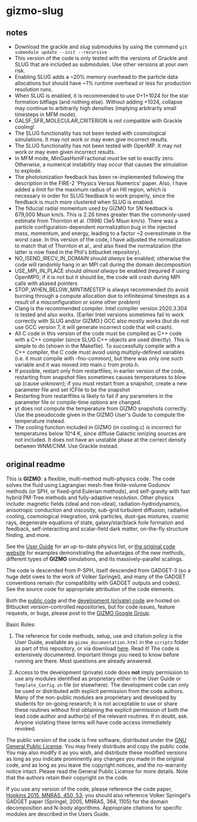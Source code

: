 # gizmo-slug

## notes
* Download the grackle and slug submodules by using the command `git submodule update --init --recursive`
* This version of the code is only tested with the versions of Grackle and SLUG that are included as submodules. Use other versions at your own risk.
* Enabling SLUG adds a ~20% memory overhead to the particle data allocations but should have ~1% runtime overhead or less for production resolution runs.
* When SLUG is enabled, it is recommended to use 0+1+1024 for the star formation bitflags (and nothing else). Without adding +1024, collapse may continue to arbitrarily high densities (implying arbitrarily small timesteps in MFM mode).
* GALSF_SFR_MOLECULAR_CRITERION is not compatible with Grackle cooling!
* The SLUG functionality has not been tested with cosmological simulations. It may not work or may even give incorrect results.
* The SLUG functionality has not been tested with OpenMP. It may not work or may even given incorrect results.
* In MFM mode, MinGasHsmlFractional *must* be set to exactly zero. Otherwise, a numerical instability may occur that causes the simulation to explode.
* The photoionization feedback has been re-implemented following the description in the FIRE-2 'Physics Versus Numerics' paper. Also, I have added a limit for the maximum radius of an HII region, which is necessary in order for SLUG feedback to work properly, since the feedback is much more clustered when SLUG is enabled.
* The fiducial radial momentum used by GIZMO for SN feedback is 679,000 Msun km/s. This is 2.26 times greater than the commonly-used estimate from Thornton et al. (1998) (3e5 Msun km/s). There was a particle configuration-dependent normalization bug in the injected mass, momentum, and energy, leading to a factor ~2 overestimate in the worst case. In this version of the code, I have adjusted the normalization to match that of Thornton et al., and also fixed the normalization (the latter is now fixed in the Phil's bitbucket repository).
* NO_ISEND_IRECV_IN_DOMAIN should *always* be enabled; otherwise the code will randomly hang in an MPI call during the domain decomposition
* USE_MPI_IN_PLACE should *almost always* be enabled (required if using OpenMPI); if it is not but it should be, the code will crash during MPI calls with aliased pointers
* STOP_WHEN_BELOW_MINTIMESTEP is always recommended (to avoid burning through a compute allocation due to infinitesimal timesteps as a result of a misconfiguration or some other problem)
* Clang is the recommended compiler. Intel compiler version 2020.3.304 is tested and also works. (Earlier Intel versions sometimes fail to work correctly with SLUG and/or GIZMO.) GCC also mostly works (but do *not* use GCC version 7, it will generate incorrect code that will crash).
* All C code in this version of the code must be compiled as C++ code with a C++ compiler (since SLUG C++ objects are used directly). This is simple to do (shown in the Makefile). To successfully compile with a C++ compiler, the C code must avoid using multiply-defined variables (i.e. it must compile with -fno-common), but there was only one such variable and it was moved into main.c from proto.h.
* If possible, restart only from restartfiles; in earlier version of the code, restarting from snapshot files sometimes causes temperatures to blow up (cause unknown); if you must restart from a snapshot, create a new parameter file and set ICFile to be the snapshot
* Restarting from restartfiles is likely to fail if any parameters in the parameter file or compile-time options are changed.
* yt does not compute the temperature from GIZMO snapshots correctly. Use the pseudocode given in the GIZMO User's Guide to compute the temperature instead.
* The cooling function included in GIZMO (in cooling.c) is incorrect for temperatures below 10^4 K, since diffuse Galactic ionizing sources are not included. It does not have an unstable phase at the correct density between WNM/CNM. Use Grackle instead.

## original readme
This is **GIZMO**: a flexible, multi-method multi-physics code. The code solves the fluid using Lagrangian mesh-free finite-volume Godunov methods (or SPH, or fixed-grid Eulerian methods), and self-gravity with fast hybrid PM-Tree methods and fully-adaptive resolution. Other physics include: magnetic fields (ideal and non-ideal), radiation-hydrodynamics, anisotropic conduction and viscosity, sub-grid turbulent diffusion, radiative cooling, cosmological integration, sink particles, dust-gas mixtures, cosmic rays, degenerate equations of state, galaxy/star/black hole formation and feedback, self-interacting and scalar-field dark matter, on-the-fly structure finding, and more. 

See the [User Guide](http://www.tapir.caltech.edu/~phopkins/Site/GIZMO_files/gizmo_documentation.html) for an up-to-date physics list, or [the original code website](http://www.tapir.caltech.edu/~phopkins/Site/GIZMO.html) for examples demonstrating the advantages of the new methods, different types of **GIZMO** simulations, and its massively-parallel scalings.

The code is descended from P-SPH, itself descended from GADGET-3 (so a huge debt owes to the work of Volker Springel), and many of the GADGET conventions remain (for compatibility with GADGET outputs and codes). See the source code for appropriate attribution of the code elements. 

Both the [public code](https://bitbucket.org/phopkins/gizmo-public) and the [development (private) code](https://bitbucket.org/phopkins/gizmo) are hosted on Bitbucket version-controlled repositories, but for code issues, feature requests, or bugs, please post to the [GIZMO Google Group](https://groups.google.com/d/forum/gizmo-code).

Basic Rules: 

1. The reference for code methods, setup, use and citation policy is the User Guide, available as `gizmo_documentation.html` in the `scripts` folder as part of this repository, or via download [here](http://www.tapir.caltech.edu/~phopkins/Site/GIZMO_files/gizmo_documentation.html). Read it! The code is extensively documented. Important things you need to know before running are there. Most questions are already answered.  

2. Access to the development (private) code does **not** imply permission to use any modules identified as proprietary either in the User Guide or `Template_Config.sh` file (or elsewhere). The development code can only be used or distributed with explicit permission from the code authors. Many of the non-public modules are proprietary and developed by students for on-going research; it is not acceptable to use or share these routines without first obtaining the explicit permission of both the lead code author and author(s) of the relevant routines. If in doubt, ask. Anyone violating these terms will have code access immediately revoked.

The public version of the code is free software, distributed under the [GNU General Public License](http://www.gnu.org/copyleft/gpl.html). You may freely distribute and copy the public code. You may also modify it as you wish, and distribute these modified versions as long as you indicate prominently any changes you made in the original code, and as long as you leave the copyright notices, and the no-warranty notice intact. Please read the General Public License for more details. Note that the authors retain their copyright on the code. 

If you use any version of the code, please reference the code paper, [Hopkins 2015, MNRAS, 450, 53](http://arxiv.org/abs/1409.7395); you should also reference Volker Springel's GADGET paper (Springel, 2005, MNRAS, 364, 1105) for the domain decomposition and N-body algorithms. Appropriate citations for specific modules are described in the Users Guide.
